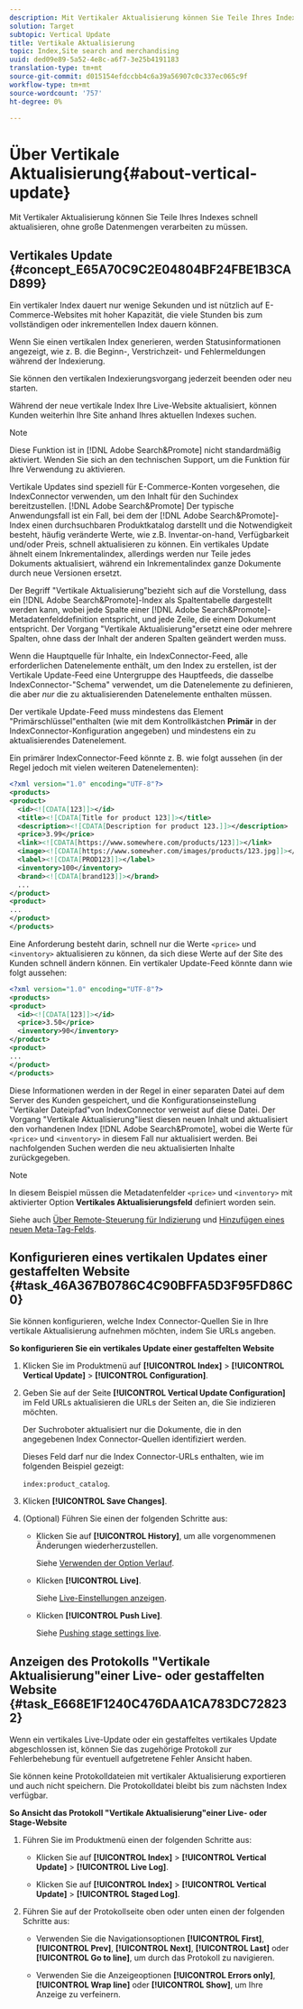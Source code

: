 ```yaml
---
description: Mit Vertikaler Aktualisierung können Sie Teile Ihres Indexes schnell aktualisieren, ohne große Datenmengen verarbeiten zu müssen.
solution: Target
subtopic: Vertical Update
title: Vertikale Aktualisierung
topic: Index,Site search and merchandising
uuid: ded09e89-5a52-4e8c-a6f7-3e25b4191183
translation-type: tm+mt
source-git-commit: d015154efdccbb4c6a39a56907c0c337ec065c9f
workflow-type: tm+mt
source-wordcount: '757'
ht-degree: 0%

---
```



# Über Vertikale Aktualisierung{#about-vertical-update}

Mit Vertikaler Aktualisierung können Sie Teile Ihres Indexes schnell aktualisieren, ohne große Datenmengen verarbeiten zu müssen.

## Vertikales Update {#concept_E65A70C9C2E04804BF24FBE1B3CAD899}

Ein vertikaler Index dauert nur wenige Sekunden und ist nützlich auf E-Commerce-Websites mit hoher Kapazität, die viele Stunden bis zum vollständigen oder inkrementellen Index dauern können.

Wenn Sie einen vertikalen Index generieren, werden Statusinformationen angezeigt, wie z. B. die Beginn-, Verstrichzeit- und Fehlermeldungen während der Indexierung.

Sie können den vertikalen Indexierungsvorgang jederzeit beenden oder neu starten.

Während der neue vertikale Index Ihre Live-Website aktualisiert, können Kunden weiterhin Ihre Site anhand Ihres aktuellen Indexes suchen.

>[!NOTE]
>
>Diese Funktion ist in [!DNL Adobe Search&Promote] nicht standardmäßig aktiviert. Wenden Sie sich an den technischen Support, um die Funktion für Ihre Verwendung zu aktivieren.

Vertikale Updates sind speziell für E-Commerce-Konten vorgesehen, die IndexConnector verwenden, um den Inhalt für den Suchindex bereitzustellen. [!DNL Adobe Search&Promote] Der typische Anwendungsfall ist ein Fall, bei dem der [!DNL Adobe Search&Promote]-Index einen durchsuchbaren Produktkatalog darstellt und die Notwendigkeit besteht, häufig veränderte Werte, wie z.B. Inventar-on-hand, Verfügbarkeit und/oder Preis, schnell aktualisieren zu können. Ein vertikales Update ähnelt einem Inkrementalindex, allerdings werden nur Teile jedes Dokuments aktualisiert, während ein Inkrementalindex ganze Dokumente durch neue Versionen ersetzt.

Der Begriff &quot;Vertikale Aktualisierung&quot;bezieht sich auf die Vorstellung, dass ein [!DNL Adobe Search&Promote]-Index als Spaltentabelle dargestellt werden kann, wobei jede Spalte einer [!DNL Adobe Search&Promote]-Metadatenfelddefinition entspricht, und jede Zeile, die einem Dokument entspricht. Der Vorgang &quot;Vertikale Aktualisierung&quot;ersetzt eine oder mehrere Spalten, ohne dass der Inhalt der anderen Spalten geändert werden muss.

Wenn die Hauptquelle für Inhalte, ein IndexConnector-Feed, alle erforderlichen Datenelemente enthält, um den Index zu erstellen, ist der Vertikale Update-Feed eine Untergruppe des Hauptfeeds, die dasselbe IndexConnector-&quot;Schema&quot; verwendet, um die Datenelemente zu definieren, die aber *nur* die zu aktualisierenden Datenelemente enthalten müssen.

Der vertikale Update-Feed muss mindestens das Element &quot;Primärschlüssel&quot;enthalten (wie mit dem Kontrollkästchen **Primär** in der IndexConnector-Konfiguration angegeben) und mindestens ein zu aktualisierendes Datenelement.

Ein primärer IndexConnector-Feed könnte z. B. wie folgt aussehen (in der Regel jedoch mit vielen weiteren Datenelementen):

```xml
<?xml version="1.0" encoding="UTF-8"?>
<products>
<product>
  <id><![CDATA[123]]></id>
  <title><![CDATA[Title for product 123]]></title>
  <description><![CDATA[Description for product 123.]]></description>
  <price>3.99</price>
  <link><![CDATA[https://www.somewhere.com/products/123]]></link>
  <image><![CDATA[https://www.somewher.com/images/products/123.jpg]]></image>
  <label><![CDATA[PROD123]]></label>
  <inventory>100</inventory>
  <brand><![CDATA[brand123]]></brand>
  ...
</product>
<product>
...
</product>
</products>
```

Eine Anforderung besteht darin, schnell nur die Werte `<price>` und `<inventory>` aktualisieren zu können, da sich diese Werte auf der Site des Kunden schnell ändern können. Ein vertikaler Update-Feed könnte dann wie folgt aussehen:

```xml
<?xml version="1.0" encoding="UTF-8"?>
<products>
<product>
  <id><![CDATA[123]]></id>
  <price>3.50</price>
  <inventory>90</inventory>
</product>
<product>
...
</product>
</products>
```

Diese Informationen werden in der Regel in einer separaten Datei auf dem Server des Kunden gespeichert, und die Konfigurationseinstellung &quot;Vertikaler Dateipfad&quot;von IndexConnector verweist auf diese Datei. Der Vorgang &quot;Vertikale Aktualisierung&quot;liest diesen neuen Inhalt und aktualisiert den vorhandenen Index [!DNL Adobe Search&Promote], wobei die Werte für `<price>` und `<inventory>` in diesem Fall nur aktualisiert werden. Bei nachfolgenden Suchen werden die neu aktualisierten Inhalte zurückgegeben.

>[!NOTE]
In diesem Beispiel müssen die Metadatenfelder `<price>` und `<inventory>` mit aktivierter Option **Vertikales Aktualisierungsfeld** definiert worden sein.

Siehe auch [Über Remote-Steuerung für Indizierung](../c-about-index-menu/c-about-remote-control-for-indexing.md#concept_C79B322190E84106A434E5C6D4A4118F) und [Hinzufügen eines neuen Meta-Tag-Felds](../c-about-settings-menu/c-about-metadata-menu.md#task_6DF188C0FC7F4831A4444CA9AFA615E5).

## Konfigurieren eines vertikalen Updates einer gestaffelten Website {#task_46A367B0786C4C90BFFA5D3F95FD86C0}

Sie können konfigurieren, welche Index Connector-Quellen Sie in Ihre vertikale Aktualisierung aufnehmen möchten, indem Sie URLs angeben.

**So konfigurieren Sie ein vertikales Update einer gestaffelten Website**

1. Klicken Sie im Produktmenü auf **[!UICONTROL Index]** > **[!UICONTROL Vertical Update]** > **[!UICONTROL Configuration]**.
1. Geben Sie auf der Seite **[!UICONTROL Vertical Update Configuration]** im Feld URLs aktualisieren die URLs der Seiten an, die Sie indizieren möchten.

   Der Suchroboter aktualisiert nur die Dokumente, die in den angegebenen Index Connector-Quellen identifiziert werden.

   Dieses Feld darf nur die Index Connector-URLs enthalten, wie im folgenden Beispiel gezeigt:

   `index:product_catalog`.
1. Klicken **[!UICONTROL Save Changes]**.
1. (Optional) Führen Sie einen der folgenden Schritte aus:

   * Klicken Sie auf **[!UICONTROL History]**, um alle vorgenommenen Änderungen wiederherzustellen.

      Siehe [Verwenden der Option Verlauf](../t-using-the-history-option.md#task_70DD3F87A67242BBBD2CB27156F43002).

   * Klicken **[!UICONTROL Live]**.

      Siehe [Live-Einstellungen anzeigen](../c-about-staging.md#task_401A0EBDB5DB4D4CA933CBA7BECDC10F).

   * Klicken **[!UICONTROL Push Live]**.

      Siehe [Pushing stage settings live](../c-about-staging.md#task_44306783B4C0408AAA58B471DAF2D9A4).

## Anzeigen des Protokolls &quot;Vertikale Aktualisierung&quot;einer Live- oder gestaffelten Website {#task_E668E1F1240C476DAA1CA783DC728232}

Wenn ein vertikales Live-Update oder ein gestaffeltes vertikales Update abgeschlossen ist, können Sie das zugehörige Protokoll zur Fehlerbehebung für eventuell aufgetretene Fehler Ansicht haben.

Sie können keine Protokolldateien mit vertikaler Aktualisierung exportieren und auch nicht speichern. Die Protokolldatei bleibt bis zum nächsten Index verfügbar.

**So Ansicht das Protokoll &quot;Vertikale Aktualisierung&quot;einer Live- oder Stage-Website**

1. Führen Sie im Produktmenü einen der folgenden Schritte aus:

   * Klicken Sie auf **[!UICONTROL Index]** > **[!UICONTROL Vertical Update]** > **[!UICONTROL Live Log]**.

   * Klicken Sie auf **[!UICONTROL Index]** > **[!UICONTROL Vertical Update]** > **[!UICONTROL Staged Log]**.

1. Führen Sie auf der Protokollseite oben oder unten einen der folgenden Schritte aus:

   * Verwenden Sie die Navigationsoptionen **[!UICONTROL First]**, **[!UICONTROL Prev]**, **[!UICONTROL Next]**, **[!UICONTROL Last]** oder **[!UICONTROL Go to line]**, um durch das Protokoll zu navigieren.

   * Verwenden Sie die Anzeigeoptionen **[!UICONTROL Errors only]**, **[!UICONTROL Wrap line]** oder **[!UICONTROL Show]**, um Ihre Anzeige zu verfeinern.

